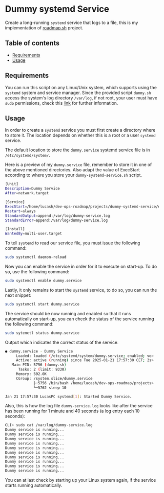 # Dummy systemd Service

Create a long-running `systemd` service that logs to a file,  this is my implementation of [roadmap.sh](https://roadmap.sh/projects/dummy-systemd-service) project.

## Table of contents
- [Requirements](#requirements)
- [Usage](#usage)

## Requirements
You can run this script on any Linux/Unix system, which supports using the `systemd` system and service manager. Since the provided script `dummy.sh` access the system's log directory `/var/log`, if not root, your user must have `sudo` permissions, check this [link](https://linuxhandbook.com/check-if-user-has-sudo-rights/) for further information.

## Usage
In order to create a `systemd` service you must first create a directory where to store it. The location depends on whether this is a root or a user `systemd` service.

The default location to store the `dummy.service` systemd service file is in `/etc/systemd/system/`.

Here is a preview of my `dummy.service` file, remember to store it in one of the above mentioned directories. Also adapt the value of ExecStart according to where you store your `dummy-systemd-service.sh` script.

```bash
[Unit]
Description=Dummy Service
After=network.target

[Service]
ExecStart=/home/lucash/dev-ops-roadmap/projects/dummy-systemd-service/dummy.sh
Restart=always
StandardOutput=append:/var/log/dummy-service.log
StandardError=append:/var/log/dummy-service.log

[Install]
WantedBy=multi-user.target
```

To tell `systemd` to read our service file, you must issue the following command:

```bash
sudo systemctl daemon-reload
```

Now you can enable the service in order for it to execute on start-up. To do so, use the following command:

```bash
sudo systemctl enable dummy.service
```

Lastly, it only remains to start the `systemd` service, to do so, you can run the next snippet:

```bash
sudo systemctl start dummy.service
```

The service should be now running and enabled so that it runs automatically on start-up, you can check the status of the service running the following command:

```bash
sudo sytemctl status dummy.service
```

Output which indicates the correct status of the service:

```bash
● dummy.service - Dummy Service
     Loaded: loaded (/etc/systemd/system/dummy.service; enabled; ve>
     Active: active (running) since Tue 2025-01-21 17:57:30 CET; 2s>
   Main PID: 5756 (dummy.sh)
      Tasks: 2 (limit: 9330)
     Memory: 592.0K
     CGroup: /system.slice/dummy.service
             ├─5756 /bin/bash /home/lucash/dev-ops-roadmap/projects>
             └─5762 sleep 10

Jan 21 17:57:30 LucasPC systemd[1]: Started Dummy Service.
```

Also, this is how the log file `dummy-service.log` looks like after the service has been running for 1 minute and 40 seconds (a log entry each 10 seconds):

```bash
CLI> sudo cat /var/log/dummy-service.log
Dummy service is running...
Dummy service is running...
Dummy service is running...
Dummy service is running...
Dummy service is running...
Dummy service is running...
Dummy service is running...
Dummy service is running...
Dummy service is running...
Dummy service is running...
```

You can at last check by starting up your Linux system again, if the service starts running automatically.
